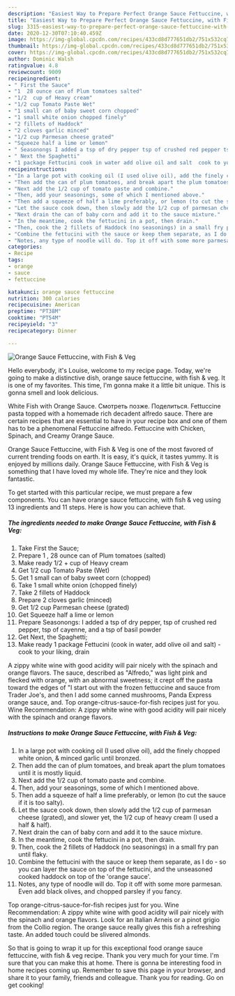 ```yaml
---
description: "Easiest Way to Prepare Perfect Orange Sauce Fettuccine, with Fish &amp;amp; Veg"
title: "Easiest Way to Prepare Perfect Orange Sauce Fettuccine, with Fish &amp;amp; Veg"
slug: 3315-easiest-way-to-prepare-perfect-orange-sauce-fettuccine-with-fish-and-amp-veg
date: 2020-12-30T07:10:40.459Z
image: https://img-global.cpcdn.com/recipes/433cd8d777651db2/751x532cq70/orange-sauce-fettuccine-with-fish-veg-recipe-main-photo.jpg
thumbnail: https://img-global.cpcdn.com/recipes/433cd8d777651db2/751x532cq70/orange-sauce-fettuccine-with-fish-veg-recipe-main-photo.jpg
cover: https://img-global.cpcdn.com/recipes/433cd8d777651db2/751x532cq70/orange-sauce-fettuccine-with-fish-veg-recipe-main-photo.jpg
author: Dominic Walsh
ratingvalue: 4.8
reviewcount: 9009
recipeingredient:
- " First the Sauce"
- "1  28 ounce can of Plum tomatoes salted"
- "1/2  cup of Heavy cream"
- "1/2 cup Tomato Paste Wet"
- "1 small can of baby sweet corn chopped"
- "1 small white onion chopped finely"
- "2 fillets of Haddock"
- "2 cloves garlic minced"
- "1/2 cup Parmesan cheese grated"
- "Squeeze half a lime or lemon"
- " Seasonongs I added a tsp of dry pepper tsp of crushed red pepper tsp of cayenne and a tsp of basil powder"
- " Next the Spaghetti"
- "1 package Fettucini cook in water add olive oil and salt  cook to your liking drain"
recipeinstructions:
- "In a large pot with cooking oil (I used olive oil), add the finely chopped white onion, &amp; minced garlic until bronzed."
- "Then add the can of plum tomatoes, and break apart the plum tomatoes until it is mostly liquid."
- "Next add the 1/2 cup of tomato paste and combine."
- "Then, add your seasonings, some of which I mentioned above."
- "Then add a squeeze of half a lime preferably, or lemon (to cut the sauce if it is too salty)."
- "Let the sauce cook down, then slowly add the 1/2 cup of parmesan cheese (grated), and slower yet, the 1/2 cup of heavy cream (I used a half &amp; half)."
- "Next drain the can of baby corn and add it to the sauce mixture."
- "In the meantime, cook the fettucini in a pot, then drain."
- "Then, cook the 2 fillets of Haddock (no seasonings) in a small fry pan until flaky."
- "Combine the fettucini with the sauce or keep them separate, as I do - so you can layer the sauce on top of the fettucini, and the unseasoned cooked haddock on top of the &#39;orange sauce&#39;."
- "Notes, any type of noodle will do. Top it off with some more parmesan. Even add black olives, and chopped parsley if you fancy."
categories:
- Recipe
tags:
- orange
- sauce
- fettuccine

katakunci: orange sauce fettuccine 
nutrition: 300 calories
recipecuisine: American
preptime: "PT38M"
cooktime: "PT54M"
recipeyield: "3"
recipecategory: Dinner

---
```



![Orange Sauce Fettuccine, with Fish &amp; Veg](https://img-global.cpcdn.com/recipes/433cd8d777651db2/751x532cq70/orange-sauce-fettuccine-with-fish-veg-recipe-main-photo.jpg)

Hello everybody, it's Louise, welcome to my recipe page. Today, we're going to make a distinctive dish, orange sauce fettuccine, with fish &amp; veg. It is one of my favorites. This time, I'm gonna make it a little bit unique. This is gonna smell and look delicious.

White Fish with Orange Sauce. Смотреть позже. Поделиться. Fettuccine pasta topped with a homemade rich decadent alfredo sauce. There are certain recipes that are essential to have in your recipe box and one of them has to be a phenomenal Fettuccine alfredo. Fettuccine with Chicken, Spinach, and Creamy Orange Sauce.

Orange Sauce Fettuccine, with Fish &amp; Veg is one of the most favored of current trending foods on earth. It is easy, it's quick, it tastes yummy. It is enjoyed by millions daily. Orange Sauce Fettuccine, with Fish &amp; Veg is something that I have loved my whole life. They're nice and they look fantastic.


To get started with this particular recipe, we must prepare a few components. You can have orange sauce fettuccine, with fish &amp; veg using 13 ingredients and 11 steps. Here is how you can achieve that.

<!--inarticleads1-->

##### The ingredients needed to make Orange Sauce Fettuccine, with Fish &amp; Veg:

1. Take  First the Sauce;
1. Prepare 1 , 28 ounce can of Plum tomatoes (salted)
1. Make ready 1/2 + cup of Heavy cream
1. Get 1/2 cup Tomato Paste (Wet)
1. Get 1 small can of baby sweet corn (chopped)
1. Take 1 small white onion (chopped finely)
1. Take 2 fillets of Haddock
1. Prepare 2 cloves garlic (minced)
1. Get 1/2 cup Parmesan cheese (grated)
1. Get Squeeze half a lime or lemon
1. Prepare  Seasonongs: I added a tsp of dry pepper, tsp of crushed red pepper, tsp of cayenne, and a tsp of basil powder
1. Get  Next, the Spaghetti;
1. Make ready 1 package Fettucini (cook in water, add olive oil and salt) - cook to your liking, drain


A zippy white wine with good acidity will pair nicely with the spinach and orange flavors. The sauce, described as &#34;Alfredo,&#34; was light pink and flecked with orange, with an abnormal sweetness; it crept off the pasta toward the edges of &#34;I start out with the frozen fettuccine and sauce from Trader Joe&#39;s, and then I add some canned mushrooms, Panda Express orange sauce, and. Top orange-citrus-sauce-for-fish recipes just for you. Wine Recommendation: A zippy white wine with good acidity will pair nicely with the spinach and orange flavors. 

<!--inarticleads2-->

##### Instructions to make Orange Sauce Fettuccine, with Fish &amp; Veg:

1. In a large pot with cooking oil (I used olive oil), add the finely chopped white onion, &amp; minced garlic until bronzed.
1. Then add the can of plum tomatoes, and break apart the plum tomatoes until it is mostly liquid.
1. Next add the 1/2 cup of tomato paste and combine.
1. Then, add your seasonings, some of which I mentioned above.
1. Then add a squeeze of half a lime preferably, or lemon (to cut the sauce if it is too salty).
1. Let the sauce cook down, then slowly add the 1/2 cup of parmesan cheese (grated), and slower yet, the 1/2 cup of heavy cream (I used a half &amp; half).
1. Next drain the can of baby corn and add it to the sauce mixture.
1. In the meantime, cook the fettucini in a pot, then drain.
1. Then, cook the 2 fillets of Haddock (no seasonings) in a small fry pan until flaky.
1. Combine the fettucini with the sauce or keep them separate, as I do - so you can layer the sauce on top of the fettucini, and the unseasoned cooked haddock on top of the &#39;orange sauce&#39;.
1. Notes, any type of noodle will do. Top it off with some more parmesan. Even add black olives, and chopped parsley if you fancy.


Top orange-citrus-sauce-for-fish recipes just for you. Wine Recommendation: A zippy white wine with good acidity will pair nicely with the spinach and orange flavors. Look for an Italian Arneis or a pinot grigio from the Collio region. The orange sauce really gives this fish a refreshing taste. An added touch could be slivered almonds. 

So that is going to wrap it up for this exceptional food orange sauce fettuccine, with fish &amp; veg recipe. Thank you very much for your time. I'm sure that you can make this at home. There is gonna be interesting food in home recipes coming up. Remember to save this page in your browser, and share it to your family, friends and colleague. Thank you for reading. Go on get cooking!
